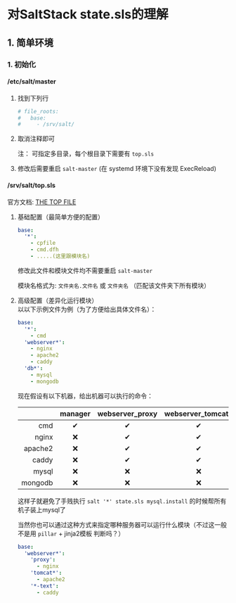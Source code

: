 # 对SaltStack state.sls的理解
## 1. 简单环境
### 1. 初始化
#### /etc/salt/master
1. 找到下列行
   ```yaml
   # file_roots:
   #   base:
   #     - /srv/salt/
   ```
2. 取消注释即可

   注： 可指定多目录，每个根目录下需要有 `top.sls`

3. 修改后需要重启 `salt-master` (在 systemd 环境下没有发现 ExecReload)

#### /srv/salt/top.sls
官方文档: [THE TOP FILE](https://docs.saltstack.com/en/master/ref/states/top.html)

1. 基础配置（最简单方便的配置）
   ```yaml
   base:
     '*':
       - cpfile
       - cmd.dfh
       - .....(这里跟模块名)
   ```

   修改此文件和模块文件均不需要重启 `salt-master`

   模块名格式为: `文件夹名.文件名` 或 `文件夹名` （匹配该文件夹下所有模块）

2. 高级配置（差异化运行模块）  
   以以下示例文件为例（为了方便给出具体文件名）：
   ```yaml
   base:
     '*':
       - cmd
     'webserver*':
       - nginx
       - apache2
       - caddy
     'db*':
       - mysql
       - mongodb
   ```

   现在假设有以下机器，给出机器可以执行的命令：
   
   ||manager|webserver_proxy|webserver_tomcat1|db_data|db_config|db_logs|
   |-:|:-:|:-:|:-:|:-:|:-:|:-:|
   |cmd|✔|✔|✔|✔|✔|✔|
   |nginx|❌|✔|✔|❌|❌|❌|
   |apache2|❌|✔|✔|❌|❌|❌|
   |caddy|❌|✔|✔|❌|❌|❌|
   |mysql|❌|❌|❌|✔|✔|✔|
   |mongodb|❌|❌|❌|✔|✔|✔|

   这样子就避免了手贱执行 `salt '*' state.sls mysql.install` 的时候帮所有机子装上mysql了

   当然你也可以通过这种方式来指定哪种服务器可以运行什么模块（不过这一般不是用 `pillar` + jinja2模板 判断吗？）
   ```yaml
   base:
     'webserver*':
       'proxy':
         - nginx
       'tomcat*':
         - apache2
       '*-text':
         - caddy
   ```

